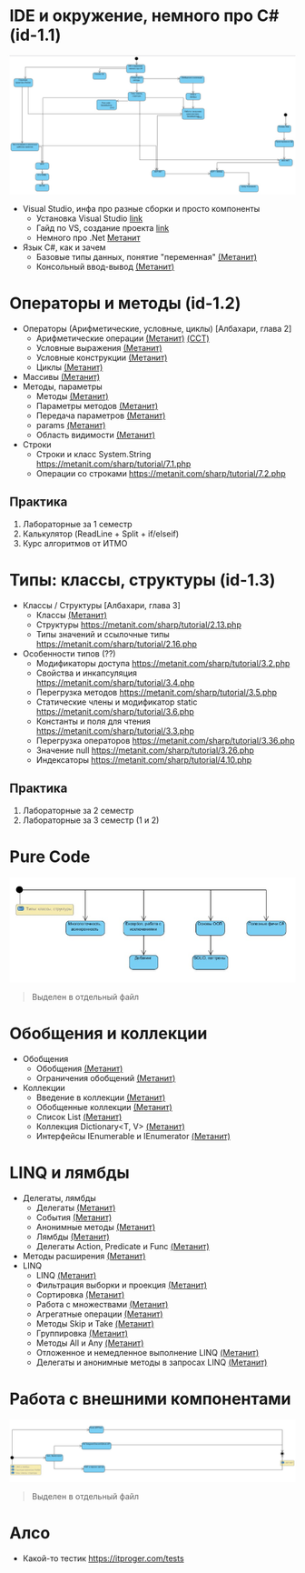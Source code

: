 # IDE и окружение, немного про C# (id-1.1)

![Main](img/main.jpg)

- Visual Studio, инфа про разные сборки и просто компоненты
  - Установка Visual Studio [link](https://docs.microsoft.com/ru-ru/visualstudio/install/install-visual-studio?view=vs-2019)
  - Гайд по VS, создание проекта [link](https://docs.microsoft.com/ru-ru/visualstudio/get-started/csharp/visual-studio-ide?view=vs-2019)
  - Немного про .Net [Метанит](https://metanit.com/sharp/tutorial/1.1.php)
- Язык C#, как и зачем
  - Базовые типы данных, понятие "переменная" [(Метанит)](https://metanit.com/sharp/tutorial/2.1.php)
  - Консольный ввод-вывод [(Метанит)](https://metanit.com/sharp/tutorial/2.15.php)

# Операторы и методы (id-1.2)
- Операторы (Арифметические, условные, циклы) [Албахари, глава 2]
  - Арифметические операции [(Метанит)](https://metanit.com/sharp/tutorial/2.3.php) [(CCT)](https://www.completecsharptutorial.com/basic/assignment-operators.php)
  - Условные выражения [(Метанит)](https://metanit.com/sharp/tutorial/2.24.php)
  - Условные конструкции [(Метанит)](https://metanit.com/sharp/tutorial/2.5.php)
  - Циклы [(Метанит)](https://metanit.com/sharp/tutorial/2.6.php)
- Массивы [(Метанит)](https://metanit.com/sharp/tutorial/2.4.php)
- Методы, параметры
  - Методы [(Метанит)](https://metanit.com/sharp/tutorial/2.8)
  - Параметры методов [(Метанит)](https://metanit.com/sharp/tutorial/2.9.php)
  - Передача параметров [(Метанит)](https://metanit.com/sharp/tutorial/2.27.php)
  - params [(Метанит)](https://metanit.com/sharp/tutorial/2.27.php)
  - Область видимости [(Метанит)](https://metanit.com/sharp/tutorial/2.18.php)
- Строки
  - Строки и класс System.String https://metanit.com/sharp/tutorial/7.1.php
  - Операции со строками https://metanit.com/sharp/tutorial/7.2.php

## Практика
1. Лабораторные за 1 семестр
2. Калькулятор (ReadLine + Split + if/elseif)
3. Курс алгоритмов от ИТМО

# Типы: классы, структуры (id-1.3)
- Классы / Структуры [Албахари, глава 3]
  - Классы [(Метанит)](https://metanit.com/sharp/tutorial/3.1.php)
  - Структуры https://metanit.com/sharp/tutorial/2.13.php
  - Типы значений и ссылочные типы https://metanit.com/sharp/tutorial/2.16.php
- Особенности типов (??)
  - Модификаторы доступа https://metanit.com/sharp/tutorial/3.2.php
  - Свойства и инкапсуляция https://metanit.com/sharp/tutorial/3.4.php
  - Перегрузка методов https://metanit.com/sharp/tutorial/3.5.php
  - Статические члены и модификатор static https://metanit.com/sharp/tutorial/3.6.php
  - Константы и поля для чтения https://metanit.com/sharp/tutorial/3.3.php
  - Перегрузка операторов https://metanit.com/sharp/tutorial/3.36.php
  - Значение null https://metanit.com/sharp/tutorial/3.26.php
  - Индексаторы https://metanit.com/sharp/tutorial/4.10.php

## Практика
1. Лабораторные за 2 семестр
2. Лабораторные за 3 семестр (1 и 2)

# Pure Code

![Pure](img/pure&#32;code.jpg)
> Выделен в отдельный файл

# Обобщения и коллекции
- Обобщения
  - Обобщения [(Метанит)](https://metanit.com/sharp/tutorial/3.12.php)
  - Ограничения обобщений [(Метанит)](https://metanit.com/sharp/tutorial/3.38.php)
- Коллекции
  - Введение в коллекции [(Метанит)](https://metanit.com/sharp/tutorial/4.1.php)
  - Обобщенные коллекции [(Метанит)](https://metanit.com/sharp/tutorial/4.4.php)
  - Список List<T> [(Метанит)](https://metanit.com/sharp/tutorial/4.5.php)
  - Коллекция Dictionary<T, V> [(Метанит)](https://metanit.com/sharp/tutorial/4.9.php)
  - Интерфейсы IEnumerable и IEnumerator [(Метанит)](https://metanit.com/sharp/tutorial/4.11.php)

# LINQ и лямбды
- Делегаты, лямбды
  - Делегаты [(Метанит)](https://metanit.com/sharp/tutorial/3.13.php)
  - События [(Метанит)](https://metanit.com/sharp/tutorial/3.14.php)
  - Анонимные методы [(Метанит)](https://metanit.com/sharp/tutorial/3.15.php)
  - Лямбды [(Метанит)](https://metanit.com/sharp/tutorial/3.16.php)
  - Делегаты Action, Predicate и Func [(Метанит)](https://metanit.com/sharp/tutorial/3.33.php)
- Методы расширения [(Метанит)](https://metanit.com/sharp/tutorial/3.18.php)
- LINQ
  - LINQ [(Метанит)](https://metanit.com/sharp/tutorial/15.1.php)
  - Фильтрация выборки и проекция [(Метанит)](https://metanit.com/sharp/tutorial/15.2.php)
  - Сортировка [(Метанит)](https://metanit.com/sharp/tutorial/15.3.php)
  - Работа с множествами [(Метанит)](https://metanit.com/sharp/tutorial/15.4.php)
  - Агрегатные операции [(Метанит)](https://metanit.com/sharp/tutorial/15.5.php)
  - Методы Skip и Take [(Метанит)](https://metanit.com/sharp/tutorial/15.11.php)
  - Группировка [(Метанит)](https://metanit.com/sharp/tutorial/15.6.php)
  - Методы All и Any [(Метанит)](https://metanit.com/sharp/tutorial/15.10.php)
  - Отложенное и немедленное выполнение LINQ [(Метанит)](https://metanit.com/sharp/tutorial/15.8.php)
  - Делегаты и анонимные методы в запросах LINQ [(Метанит)](https://metanit.com/sharp/tutorial/15.9.php)

# Работа с внешними компонентами

![Pure](img/libs&#32;and&#32;other.jpg)

> Выделен в отдельный файл

# Алсо

- Какой-то тестик https://itproger.com/tests